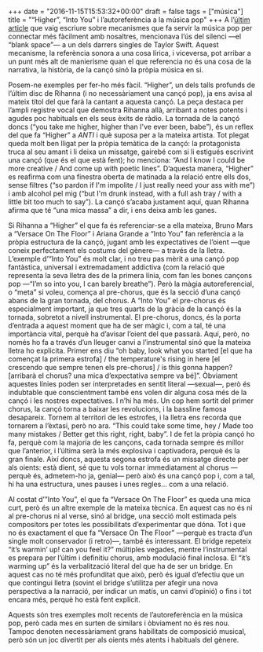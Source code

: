 +++
date = "2016-11-15T15:53:32+00:00"
draft = false
tags = ["música"]
title = "“Higher”, “Into You” i l’autoreferència a la música pop"
+++
<span class="pDropCap">A</span> l’[últim article](https://medium.com/cuepoint-es/por-qué-la-música-pop-conecta-contigo-aunque-no-hables-inglés-9b189daca6b1#.5k14n0f8f) que vaig escriure sobre mecanismes que fa servir la música pop per connectar més fàcilment amb nosaltres, mencionava l’ús del silenci —el “blank space”— a un dels darrers singles de Taylor Swift. Aquest mecanisme, la referència sonora a una cosa lírica, i viceversa, pot arribar a un punt més alt de manierisme quan el que referencia no és una cosa de la narrativa, la història, de la cançó sinó la pròpia música en si.

<!-- more -->

Posem-ne exemples per fer-ho més fàcil. “Higher”, un dels talls profunds de l’últim disc de Rihanna (i no necessàriament una cançó pop), ja ens avisa al mateix títol del que farà la cantant a aquesta cançó. La peça destaca per l’ampli registre vocal que demostra Rihanna allà, arribant a notes potents i agudes poc habituals en els seus èxits de ràdio. La tornada de la cançó doncs (“you take me higher, higher than I've ever been, babe”), és un reflex del que fa “Higher” a *ANTI* i què suposa per a la mateixa artista. Tot plegat queda molt ben lligat per la pròpia temàtica de la cançó: la protagonista truca al seu amant i li deixa un missatge, gairebé com si li estigués escrivint una cançó (que és el que està fent); ho menciona: “And I know I could be more creative / And come up with poetic lines”. D’aquesta manera, “Higher” es reafirma com una finestra oberta de matinada a la relació entre ells dos, sense filtres (“so pardon if I'm impolite / I just really need your ass with me”) i amb alcohol pel mig (“but I'm drunk instead, with a full ash tray / with a little bit too much to say”). La cançó s’acaba justament aquí, quan Rihanna afirma que té “una mica massa” a dir, i ens deixa amb les ganes.

Si Rihanna a “Higher” el que fa és referenciar-se a ella mateixa, Bruno Mars a “Versace On The Floor” i Ariana Grande a “Into You” fan referència a la pròpia estructura de la cançó, jugant amb les expectatives de l’oient —que coneix perfectament els costums del gènere— a través de la lletra. L’exemple d’“Into You” és molt clar, i no treu pas mèrit a una cançó pop fantàstica, universal i extremadament addictiva (com la relació que representa la seva lletra des de la primera línia, com fan les bones cançons pop —“I’m so into you, I can barely breathe”). Però la màgia autoreferencial, o “meta” si voleu, comença al pre-chorus, que és la secció d’una cançó abans de la gran tornada, del chorus. A “Into You” el pre-chorus és especialment important, ja que tres quarts de la gràcia de la cançó és la tornada, sobretot a nivell instrumental. El pre-chorus, doncs, és la porta d’entrada a aquest moment que ha de ser màgic i, com a tal, té una importància vital, perquè ha d’avisar l’oient del que passarà. Aquí, però, no només ho fa a través d’un lleuger canvi a l’instrumental sinó que la mateixa lletra ho explicita. Primer ens diu “oh baby, look what you started [el que ha començat la primera estrofa] / the temperature's rising in here [el crescendo que sempre tenen els pre-chorus] / is this gonna happen? [arribarà el chorus? una mica d’expectativa sempre va bé]”. Òbviament aquestes línies poden ser interpretades en sentit literal —sexual—, però és indubtable que conscientment també ens volen dir alguna cosa més de la cançó i les nostres expectatives. I n’hi ha més. Un cop hem sortit del primer chorus, la cançó torna a baixar les revolucions, i la bassline famosa desapareix. Tornem al territori de les estrofes, i la lletra ens recorda que tornarem a l’èxtasi, però no ara. “This could take some time, hey / Made too many mistakes / Better get this right, right, baby”. I de fet la pròpia cançó ho fa, perquè com la majoria de les cançons, cada tornada sempre és millor que l’anterior, i l’última serà la més explosiva i captivadora, perquè és la gran finale. Així doncs, aquesta segona estrofa és un missatge directe per als oients: està dient, sé que tu vols tornar immediatament al chorus —perquè és, admetem-ho ja, genial— però això és una cançó pop i, com a tal, hi ha una estructura, unes pauses i unes regles… com a una relació. 

Al costat d’”Into You”, el que fa “Versace On The Floor” es queda una mica curt, però és un altre exemple de la mateixa tècnica. En aquest cas no és ni al pre-chorus ni al verse, sinó al bridge, una secció molt estimada pels compositors per totes les possibilitats d’experimentar que dóna. Tot i que no és exactament el que fa “Versace On The Floor” —perquè es tracta d’un single molt conservador (i retro)—, també és interessant. El bridge repeteix “it’s warmin’ up! can you feel it?” múltiples vegades, mentre l’instrumental es prepara per l’últim i definitiu chorus, amb modulació final inclosa. El “it’s warming up” és la verbalització literal del que ha de ser un bridge. En aquest cas no té més profunditat que això, però és igual d’efectiu que un que contingui lletra (sovint el bridge s’utilitza per afegir una nova perspectiva a la narració, per indicar un matís, un canvi d’opinió) o fins i tot encara més, perquè ho està fent explícit. 

Aquests són tres exemples molt recents de l’autoreferència en la música pop, però cada mes en surten de similars i òbviament no és res nou. Tampoc denoten necessàriament grans habilitats de composició musical, però són un joc divertit per als oients més atents i habituals del gènere.